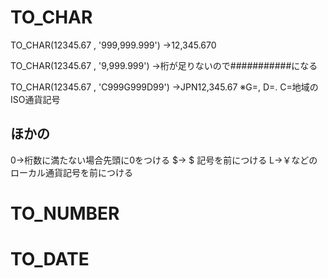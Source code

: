 # TO_CHAR
TO_CHAR(12345.67 , '999,999.999')
→12,345.670

TO_CHAR(12345.67 , '9,999.999')
→桁が足りないので###########になる

TO_CHAR(12345.67 , 'C999G999D99')
→JPN12,345.67
※G=, D=. C=地域のISO通貨記号

## ほかの
0→桁数に満たない場合先頭に0をつける
$→ $ 記号を前につける
L→￥などのローカル通貨記号を前につける 
# TO_NUMBER
# TO_DATE